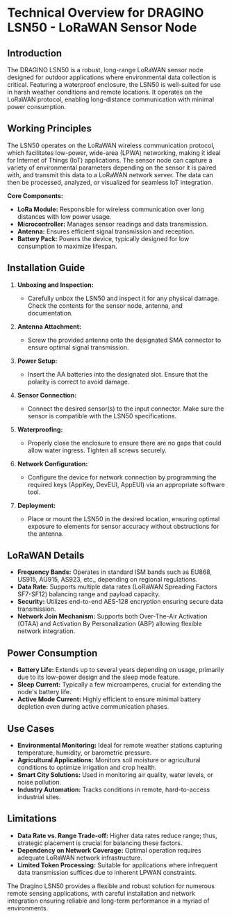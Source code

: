 # Technical Overview for DRAGINO LSN50 - LoRaWAN Sensor Node

## Introduction

The DRAGINO LSN50 is a robust, long-range LoRaWAN sensor node designed for outdoor applications where environmental data collection is critical. Featuring a waterproof enclosure, the LSN50 is well-suited for use in harsh weather conditions and remote locations. It operates on the LoRaWAN protocol, enabling long-distance communication with minimal power consumption.

## Working Principles

The LSN50 operates on the LoRaWAN wireless communication protocol, which facilitates low-power, wide-area (LPWA) networking, making it ideal for Internet of Things (IoT) applications. The sensor node can capture a variety of environmental parameters depending on the sensor it is paired with, and transmit this data to a LoRaWAN network server. The data can then be processed, analyzed, or visualized for seamless IoT integration.

**Core Components:**
- **LoRa Module:** Responsible for wireless communication over long distances with low power usage.
- **Microcontroller:** Manages sensor readings and data transmission.
- **Antenna:** Ensures efficient signal transmission and reception.
- **Battery Pack:** Powers the device, typically designed for low consumption to maximize lifespan.

## Installation Guide

1. **Unboxing and Inspection:**
   - Carefully unbox the LSN50 and inspect it for any physical damage. Check the contents for the sensor node, antenna, and documentation.

2. **Antenna Attachment:**
   - Screw the provided antenna onto the designated SMA connector to ensure optimal signal transmission.

3. **Power Setup:**
   - Insert the AA batteries into the designated slot. Ensure that the polarity is correct to avoid damage.

4. **Sensor Connection:**
   - Connect the desired sensor(s) to the input connector. Make sure the sensor is compatible with the LSN50 specifications.

5. **Waterproofing:**
   - Properly close the enclosure to ensure there are no gaps that could allow water ingress. Tighten all screws securely.

6. **Network Configuration:**
   - Configure the device for network connection by programming the required keys (AppKey, DevEUI, AppEUI) via an appropriate software tool.

7. **Deployment:**
   - Place or mount the LSN50 in the desired location, ensuring optimal exposure to elements for sensor accuracy without obstructions for the antenna.

## LoRaWAN Details

- **Frequency Bands:** Operates in standard ISM bands such as EU868, US915, AU915, AS923, etc., depending on regional regulations.
- **Data Rate:** Supports multiple data rates (LoRaWAN Spreading Factors SF7-SF12) balancing range and payload capacity.
- **Security:** Utilizes end-to-end AES-128 encryption ensuring secure data transmission.
- **Network Join Mechanism:** Supports both Over-The-Air Activation (OTAA) and Activation By Personalization (ABP) allowing flexible network integration.

## Power Consumption

- **Battery Life:** Extends up to several years depending on usage, primarily due to its low-power design and the sleep mode feature.
- **Sleep Current:** Typically a few microamperes, crucial for extending the node's battery life.
- **Active Mode Current:** Highly efficient to ensure minimal battery depletion even during active communication phases.

## Use Cases

- **Environmental Monitoring:** Ideal for remote weather stations capturing temperature, humidity, or barometric pressure.
- **Agricultural Applications:** Monitors soil moisture or agricultural conditions to optimize irrigation and crop health.
- **Smart City Solutions:** Used in monitoring air quality, water levels, or noise pollution.
- **Industry Automation:** Tracks conditions in remote, hard-to-access industrial sites.

## Limitations

- **Data Rate vs. Range Trade-off:** Higher data rates reduce range; thus, strategic placement is crucial for balancing these factors.
- **Dependency on Network Coverage:** Optimal operation requires adequate LoRaWAN network infrastructure.
- **Limited Token Processing:** Suitable for applications where infrequent data transmission suffices due to inherent LPWAN constraints.

The Dragino LSN50 provides a flexible and robust solution for numerous remote sensing applications, with careful installation and network integration ensuring reliable and long-term performance in a myriad of environments.